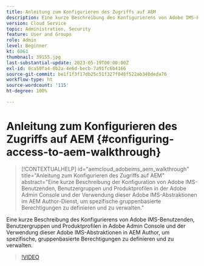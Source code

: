 ```yaml
---
title: Anleitung zum Konfigurieren des Zugriffs auf AEM
description: Eine kurze Beschreibung des Konfigurierens von Adobe IMS-Benutzenden, Benutzergruppen und Produktprofilen in Adobe Admin Console und der Verwendung dieser Adobe IMS-Abstraktionen in AEM Author, um spezifische, gruppenbasierte Berechtigungen zu definieren und zu verwalten.
version: Cloud Service
topic: Administration, Security
feature: User and Groups
role: Admin
level: Beginner
kt: 6061
thumbnail: 39155.jpg
last-substantial-update: 2023-05-19T00:00:00Z
exl-id: 0ca50fa4-0b2a-4e6d-becb-7a91fc6b4166
source-git-commit: be1f1f3f17db25c51f327f048f522ab340deda76
workflow-type: ht
source-wordcount: '115'
ht-degree: 100%

---
```


# Anleitung zum Konfigurieren des Zugriffs auf AEM {#configuring-access-to-aem-walkthrough}

>[!CONTEXTUALHELP]
>id="aemcloud_adobeims_aem_walkthrough"
>title="Anleitung zum Konfigurieren des Zugriffs auf AEM"
>abstract="Eine kurze Beschreibung der Konfiguration von Adobe IMS-Benutzenden, Benutzergruppen und Produktprofilen in der Adobe Admin Console und der Verwendung dieser Adobe IMS-Abstraktionen im AEM Author-Dienst, um spezifische gruppenbasierte Berechtigungen zu definieren und zu verwalten."

Eine kurze Beschreibung des Konfigurierens von Adobe IMS-Benutzenden, Benutzergruppen und Produktprofilen in Adobe Admin Console und der Verwendung dieser Adobe IMS-Abstraktionen in AEM Author, um spezifische, gruppenbasierte Berechtigungen zu definieren und zu verwalten.

>[!VIDEO](https://video.tv.adobe.com/v/39155?quality=12&learn=on)
